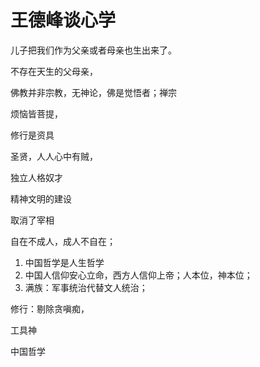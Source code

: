 # 王德峰谈心学

儿子把我们作为父亲或者母亲也生出来了。

不存在天生的父母亲，

佛教并非宗教，无神论，佛是觉悟者；禅宗

烦恼皆菩提，

修行是资具

圣贤，人人心中有贼，

独立人格奴才

精神文明的建设

取消了宰相

自在不成人，成人不自在；


1. 中国哲学是人生哲学
2. 中国人信仰安心立命，西方人信仰上帝；人本位，神本位；
3. 满族：军事统治代替文人统治；

修行：剔除贪嗔痴，


工具神

中国哲学

